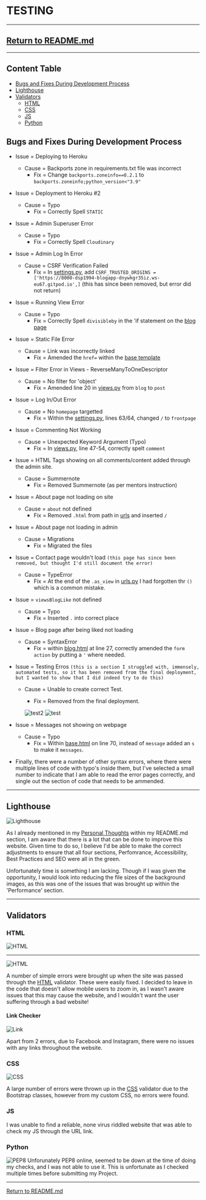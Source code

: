 # **TESTING**
***
## **[Return to README.md](README.md)**
***
## **Content Table**
- [Bugs and Fixes During Development Process](#bugs-and-fixes-during-development-process)
- [Lighthouse](#lighthouse)
- [Validators](#validators)
    - [HTML](#html)
    - [CSS](#css)
    - [JS](#js)
    - [Python](#python)


## **Bugs and Fixes During Development Process**
- Issue = Deploying to Heroku
    - Cause = Backports zone in requirements.txt file was incorrect
        - Fix = Change `backports.zoneinfo==0.2.1` to `backports.zoneinfo;python_version<"3.9"`

- Issue = Deployment to Heroku #2 
    - Cause = Typo 
        - Fix = Correctly Spell `STATIC`

- Issue = Admin Superuser Error
    - Cause = Typo 
        - Fix = Correctly Spell `Cloudinary`

- Issue = Admin Log In Error
    - Cause = CSRF Verification Failed
        - Fix = In [settings.py](/djangoblog/settings.py), add `CSRF_TRUSTED_ORIGINS = ['https://8000-dsp1994-blogapp-dnywkgr35iz.ws-eu67.gitpod.io',]` (this has since been removed, but error did not return)

- Issue = Running View Error
    - Cause = Typo 
        - Fix = Correctly Spell `divisibleby` in the 'if statement on the [blog page](/blog/templates/blog.html)

- Issue = Static File Error
    - Cause = Link was incorrectly linked
        - Fix = Amended the `href=` within the [base template](/templates/base.html)

- Issue = Filter Error in Views - ReverseManyToOneDescriptor
    - Cause = No filter for 'object'
        - Fix = Amended line 20 in [views.py](/blog/views.py) from `blog` to `post`

- Issue = Log In/Out Error
    - Cause = No `homepage` targetted
        - Fix = Within the [settings.py](/djangoblog/settings.py), lines 63/64, changed `/` to `frontpage`

- Issue = Commenting Not Working
    - Cause = Unexpected Keyword Argument (Typo)
        - Fix = In [views.py](/blog/views.py), line 47-54, correctly spelt `comment`

- Issue = HTML Tags showing on all comments/content added through the admin site.
    - Cause = Summernote
        - Fix = Removed Summernote (as per mentors instruction)

- Issue = About page not loading on site
    - Cause = `about` not defined
        - Fix = Removed `.html` from path in [urls](/blog/urls.py) and inserted `/`

- Issue = About page not loading in admin
    - Cause = Migrations
        - Fix = Migrated the files

- Issue = Contact page wouldn't load `(this page has since been removed, but thought I'd still document the error)`
    - Cause = TypeError
        - Fix = At the end of the `.as_view` in [urls.py](/blog/urls.py) I had forgotten thr `()` which is a common mistake.

- Issue = `viewsBlogLike` not defined
    - Cause = Typo
        - Fix = Inserted `.` into correct place

- Issue = Blog page after being liked not loading
    - Cause = SyntaxError
        - Fix = within [blog.html](/blog/templates/blog_details.html) at line 27, correctly amended the `form action` by putting a `'` where needed.

- Issue = Testing Erros `(this is a section I struggled with, immensely, automated tests, so it has been removed from the final deployment, but I wanted to show that I did indeed try to do this)`
    - Cause = Unable to create correct Test.
        - Fix = Removed from the final deployment.

        ![test2](/readme-content/testing/images/37.%20testing%20errors.png)
        ![test](readme-content/testing/images/37.%20testing%20errors%20-%20part%202.png)

- Issue = Messages not showing on webpage
    - Cause = Typo
        - Fix = Within [base.html](/templates/base.html) on line 70, instead of `message` added an `s` to make it `messages`.

- Finally, there were a number of other syntax errors, where there were multiple lines of code with typo's inside them, but I've selected a small number to indicate that I am able to read the error pages correctly, and single out the section of code that needs to be ammended.

***
## **Lighthouse**
![Lighthouse](readme-content/testing/images/Lighthouse.png)

As I already mentioned in my [Personal Thoughts](README.md) within my README.md section, I am aware that there is a lot that can be done to improve this website. Given time to do so, I believe I'd be able to make the correct adjustments to ensure that all four sections, Perfomrance, Accessibility, Best Practices and SEO were all in the green.

Unfortunately time is something I am lacking. Though if I was given the opportunity, I would look into reducing the file sizes of the background images, as this was one of the issues that was brought up within the 'Performance' section. 
***
## **Validators**

### **HTML**
![HTML](readme-content/testing/images/HTML%20checker.png)
-- -- -- -- -- -- -- --
![HTML](readme-content/testing/images/HTML%20checker%202.png)

A number of simple errors were brought up when the site was passed through the [HTML](https://validator.w3.org/) validator. These were easily fixed. I decided to leave in the code that doesn't allow mobile users to zoom in, as I wasn't aware issues that this may cause the website, and I wouldn't want the user suffering through a bad website!

#### **Link Checker**
![Link](readme-content/testing/images/Links.png)

Apart from 2 errors, due to Facebook and Instagram, there were no issues with any links throughout the website.

### **CSS**
![CSS](readme-content/testing/images/CSS.png)

A large number of errors were thrown up in the [CSS](https://jigsaw.w3.org/css-validator/) validator due to the Bootstrap classes, however from my custom CSS, no errors were found. 

### **JS**
I was unable to find a reliable, none virus riddled website that was able to check my JS through the URL link.

### **Python**
![PEP8](readme-content/testing/images/PEP8.png)
Unforunately PEP8 online, seemed to be down at the time of doing my checks, and I was not able to use it. This is unfortunate as I checked multiple times before submitting my Project.

***

[Return to README.md](README.md)